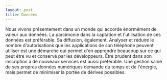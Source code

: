 ```yaml
---
layout: post
title: Données
---
```

Nous vivons présentement dans un monde qui accorde énormément de valeur aux données. La parcimonie dans la captation et l'utilisation de ces données est préférable. Sa diffusion, également. Analyser et réduire le nombre d'autorisations que les applications de son téléphone peuvent utiliser est une démarche qui permet d'en apprendre beaucoup sur ce qui peut être vu et conservé par les développeurs. Être prudent dans son inscription à de nouveaux services est aussi préférable. Une gestion saine de ses propres données numériques demande du temps et de l'énergie, mais permet de minimiser la portée de dérives possibles.
